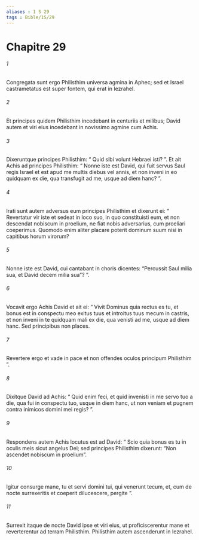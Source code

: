 ```yaml
---
aliases : 1 S 29
tags : Bible/1S/29
---
```


# Chapitre 29

###### 1
Congregata sunt ergo Philisthim universa agmina in Aphec; sed et Israel castrametatus est super fontem, qui erat in Iezrahel. 
###### 2
Et principes quidem Philisthim incedebant in centuriis et milibus; David autem et viri eius incedebant in novissimo agmine cum Achis. 
###### 3
Dixeruntque principes Philisthim: “ Quid sibi volunt Hebraei isti? ”. Et ait Achis ad principes Philisthim: “ Nonne iste est David, qui fuit servus Saul regis Israel et est apud me multis diebus vel annis, et non inveni in eo quidquam ex die, qua transfugit ad me, usque ad diem hanc? ”. 
###### 4
Irati sunt autem adversus eum principes Philisthim et dixerunt ei: “ Revertatur vir iste et sedeat in loco suo, in quo constituisti eum, et non descendat nobiscum in proelium, ne fiat nobis adversarius, cum proeliari coeperimus. Quomodo enim aliter placare poterit dominum suum nisi in capitibus horum virorum? 
###### 5
Nonne iste est David, cui cantabant in choris dicentes: “Percussit Saul milia sua, et David decem milia sua”? ”.
###### 6
Vocavit ergo Achis David et ait ei: “ Vivit Dominus quia rectus es tu, et bonus est in conspectu meo exitus tuus et introitus tuus mecum in castris, et non inveni in te quidquam mali ex die, qua venisti ad me, usque ad diem hanc. Sed principibus non places. 
###### 7
Revertere ergo et vade in pace et non offendes oculos principum Philisthim ”. 
###### 8
Dixitque David ad Achis: “ Quid enim feci, et quid invenisti in me servo tuo a die, qua fui in conspectu tuo, usque in diem hanc, ut non veniam et pugnem contra inimicos domini mei regis? ”. 
###### 9
Respondens autem Achis locutus est ad David: “ Scio quia bonus es tu in oculis meis sicut angelus Dei; sed principes Philisthim dixerunt: “Non ascendet nobiscum in proelium”. 
###### 10
Igitur consurge mane, tu et servi domini tui, qui venerunt tecum, et, cum de nocte surrexeritis et coeperit dilucescere, pergite ”. 
###### 11
Surrexit itaque de nocte David ipse et viri eius, ut proficiscerentur mane et reverterentur ad terram Philisthim. Philisthim autem ascenderunt in Iezrahel.
